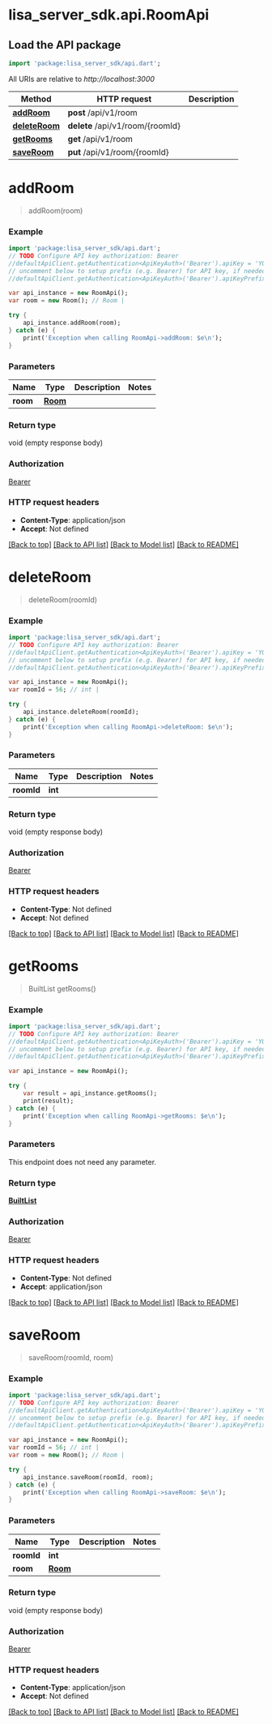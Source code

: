 # lisa_server_sdk.api.RoomApi

## Load the API package
```dart
import 'package:lisa_server_sdk/api.dart';
```

All URIs are relative to *http://localhost:3000*

Method | HTTP request | Description
------------- | ------------- | -------------
[**addRoom**](RoomApi.md#addRoom) | **post** /api/v1/room | 
[**deleteRoom**](RoomApi.md#deleteRoom) | **delete** /api/v1/room/{roomId} | 
[**getRooms**](RoomApi.md#getRooms) | **get** /api/v1/room | 
[**saveRoom**](RoomApi.md#saveRoom) | **put** /api/v1/room/{roomId} | 


# **addRoom**
> addRoom(room)



### Example 
```dart
import 'package:lisa_server_sdk/api.dart';
// TODO Configure API key authorization: Bearer
//defaultApiClient.getAuthentication<ApiKeyAuth>('Bearer').apiKey = 'YOUR_API_KEY';
// uncomment below to setup prefix (e.g. Bearer) for API key, if needed
//defaultApiClient.getAuthentication<ApiKeyAuth>('Bearer').apiKeyPrefix = 'Bearer';

var api_instance = new RoomApi();
var room = new Room(); // Room | 

try { 
    api_instance.addRoom(room);
} catch (e) {
    print('Exception when calling RoomApi->addRoom: $e\n');
}
```

### Parameters

Name | Type | Description  | Notes
------------- | ------------- | ------------- | -------------
 **room** | [**Room**](Room.md)|  | 

### Return type

void (empty response body)

### Authorization

[Bearer](../README.md#Bearer)

### HTTP request headers

 - **Content-Type**: application/json
 - **Accept**: Not defined

[[Back to top]](#) [[Back to API list]](../README.md#documentation-for-api-endpoints) [[Back to Model list]](../README.md#documentation-for-models) [[Back to README]](../README.md)

# **deleteRoom**
> deleteRoom(roomId)



### Example 
```dart
import 'package:lisa_server_sdk/api.dart';
// TODO Configure API key authorization: Bearer
//defaultApiClient.getAuthentication<ApiKeyAuth>('Bearer').apiKey = 'YOUR_API_KEY';
// uncomment below to setup prefix (e.g. Bearer) for API key, if needed
//defaultApiClient.getAuthentication<ApiKeyAuth>('Bearer').apiKeyPrefix = 'Bearer';

var api_instance = new RoomApi();
var roomId = 56; // int | 

try { 
    api_instance.deleteRoom(roomId);
} catch (e) {
    print('Exception when calling RoomApi->deleteRoom: $e\n');
}
```

### Parameters

Name | Type | Description  | Notes
------------- | ------------- | ------------- | -------------
 **roomId** | **int**|  | 

### Return type

void (empty response body)

### Authorization

[Bearer](../README.md#Bearer)

### HTTP request headers

 - **Content-Type**: Not defined
 - **Accept**: Not defined

[[Back to top]](#) [[Back to API list]](../README.md#documentation-for-api-endpoints) [[Back to Model list]](../README.md#documentation-for-models) [[Back to README]](../README.md)

# **getRooms**
> BuiltList<Room> getRooms()



### Example 
```dart
import 'package:lisa_server_sdk/api.dart';
// TODO Configure API key authorization: Bearer
//defaultApiClient.getAuthentication<ApiKeyAuth>('Bearer').apiKey = 'YOUR_API_KEY';
// uncomment below to setup prefix (e.g. Bearer) for API key, if needed
//defaultApiClient.getAuthentication<ApiKeyAuth>('Bearer').apiKeyPrefix = 'Bearer';

var api_instance = new RoomApi();

try { 
    var result = api_instance.getRooms();
    print(result);
} catch (e) {
    print('Exception when calling RoomApi->getRooms: $e\n');
}
```

### Parameters
This endpoint does not need any parameter.

### Return type

[**BuiltList<Room>**](Room.md)

### Authorization

[Bearer](../README.md#Bearer)

### HTTP request headers

 - **Content-Type**: Not defined
 - **Accept**: application/json

[[Back to top]](#) [[Back to API list]](../README.md#documentation-for-api-endpoints) [[Back to Model list]](../README.md#documentation-for-models) [[Back to README]](../README.md)

# **saveRoom**
> saveRoom(roomId, room)



### Example 
```dart
import 'package:lisa_server_sdk/api.dart';
// TODO Configure API key authorization: Bearer
//defaultApiClient.getAuthentication<ApiKeyAuth>('Bearer').apiKey = 'YOUR_API_KEY';
// uncomment below to setup prefix (e.g. Bearer) for API key, if needed
//defaultApiClient.getAuthentication<ApiKeyAuth>('Bearer').apiKeyPrefix = 'Bearer';

var api_instance = new RoomApi();
var roomId = 56; // int | 
var room = new Room(); // Room | 

try { 
    api_instance.saveRoom(roomId, room);
} catch (e) {
    print('Exception when calling RoomApi->saveRoom: $e\n');
}
```

### Parameters

Name | Type | Description  | Notes
------------- | ------------- | ------------- | -------------
 **roomId** | **int**|  | 
 **room** | [**Room**](Room.md)|  | 

### Return type

void (empty response body)

### Authorization

[Bearer](../README.md#Bearer)

### HTTP request headers

 - **Content-Type**: application/json
 - **Accept**: Not defined

[[Back to top]](#) [[Back to API list]](../README.md#documentation-for-api-endpoints) [[Back to Model list]](../README.md#documentation-for-models) [[Back to README]](../README.md)


